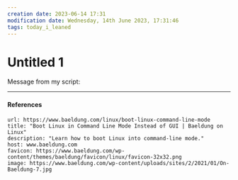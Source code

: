 ```yaml
---
creation date: 2023-06-14 17:31
modification date: Wednesday, 14th June 2023, 17:31:46
tags: today_i_leaned
---
```


# Untitled 1

Message from my script:

---
#### References

```cardlink
url: https://www.baeldung.com/linux/boot-linux-command-line-mode
title: "Boot Linux in Command Line Mode Instead of GUI | Baeldung on Linux"
description: "Learn how to boot Linux into command-line mode."
host: www.baeldung.com
favicon: https://www.baeldung.com/wp-content/themes/baeldung/favicon/linux/favicon-32x32.png
image: https://www.baeldung.com/wp-content/uploads/sites/2/2021/01/On-Baeldung-7.jpg
```
